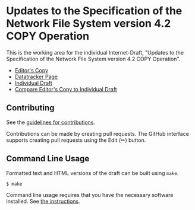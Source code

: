# Updates to the Specification of the Network File System version 4.2 COPY Operation

This is the working area for the individual Internet-Draft, "Updates to the Specification of the Network File System version 4.2 COPY Operation".

* [Editor's Copy](https://chucklever.github.io/i-d-update-copy-spec/#go.draft-cel-nfsv4-update-copy-spec.html)
* [Datatracker Page](https://datatracker.ietf.org/doc/draft-cel-nfsv4-update-copy-spec)
* [Individual Draft](https://datatracker.ietf.org/doc/html/draft-cel-nfsv4-update-copy-spec)
* [Compare Editor's Copy to Individual Draft](https://chucklever.github.io/i-d-update-copy-spec/#go.draft-cel-nfsv4-update-copy-spec.diff)


## Contributing

See the
[guidelines for contributions](https://github.com/chucklever/i-d-update-copy-spec/blob/main/CONTRIBUTING.md).

Contributions can be made by creating pull requests.
The GitHub interface supports creating pull requests using the Edit (✏) button.


## Command Line Usage

Formatted text and HTML versions of the draft can be built using `make`.

```sh
$ make
```

Command line usage requires that you have the necessary software installed.  See
[the instructions](https://github.com/martinthomson/i-d-template/blob/main/doc/SETUP.md).

